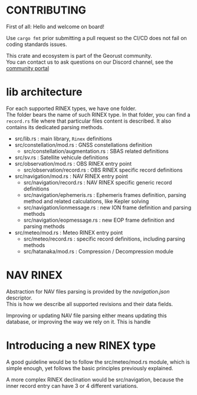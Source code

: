 CONTRIBUTING
============

First of all: Hello and welcome on board!

Use `cargo fmt` prior submitting a pull request so the CI/CD does not fail on coding standards issues.

This crate and ecosystem is part of the Georust community.  
You can contact us to ask questions on our Discord channel, 
see the [community portal](https://github.com/georust/geo)

lib architecture
================

For each supported RINEX types, we have one folder.  
The folder bears the name of such RINEX type. In that folder,
you can find a `record.rs` file where that particular files content is described. 
It also contains its dedicated parsing methods.

- src/lib.rs : main library, `Rinex` definitions
- src/constellation/mod.rs : GNSS constellations definition
  - src/constellation/augmentation.rs : SBAS related definitions 
- src/sv.rs : Satellite vehicule definitions
- src/observation/mod.rs : OBS RINEX entry point
  - src/observation/record.rs : OBS RINEX specific record definitions
- src/navigation/mod.rs : NAV RINEX entry point
  - src/navigation/record.rs : NAV RINEX specific generic record definitions
  - src/navigation/ephemeris.rs : Ephemeris frames definition, parsing method and related calculations, like Kepler solving
  - src/navigation/ionmessage.rs : new ION frame definition and parsing methods
  - src/navigation/eopmessage.rs : new EOP frame definition and parsing methods
- src/meteo/mod.rs : Meteo RINEX entry point
  - src/meteo/record.rs : specific record definitions, including parsing methods
  - src/hatanaka/mod.rs : Compression / Decompression module 

NAV RINEX
=========

Abstraction for NAV files parsing is provided by the _navigation.json_ descriptor.  
This is how we describe all supported revisions and their data fields.  

Improving or updating NAV file parsing either means updating this database, 
or improving the way we rely on it. This is handle

Introducing a new RINEX type
============================

A good guideline would be to follow the src/meteo/mod.rs module, which is simple enough,
yet follows the basic principles previously explained.  

A more complex RINEX declination would be src/navigation, because the inner record entry
can have 3 or 4 different variations.
